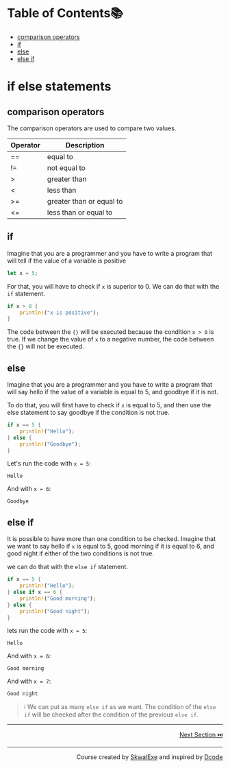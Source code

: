 # Table of Contents📚
- [comparison operators](#comparison-operators)
- [if](#if)
- [else](#else)
- [else if](#else-if)

# if else statements 
## comparison operators
The comparison operators are used to compare two values.


| Operator | Description |
| -------- | ----------- |
| == | equal to |
| != | not equal to |
| > | greater than |
| < | less than |
| >= | greater than or equal to |
| <= | less than or equal to |

## if
Imagine that you are a programmer and you have to write a program that will tell if the value of a variable is positive
```rust
let x = 5;
```
For that, you will have to check if `x` is superior to 0.
We can do that with the `if` statement.

```rust
if x > 0 {
    println!("x is positive");
}
```
The code between the `{}` will be executed because the condition `x > 0` is true.
If we change the value of `x` to a negative number, the code between the `{}` will not be executed.
## else 
Imagine that you are a programmer and you have to write a program that will say hello if the value of a variable is equal to 5, and goodbye if it is not.

To do that, you will first have to check if `x` is equal to 5, and then use the else statement to say goodbye if the condition is not true.
```rust
if x == 5 {
    println!("Hello");
} else {
    println!("Goodbye");
}
```

Let's run the code with `x = 5`:
```
Hello
```
And with `x = 6`:
```
Goodbye
```
## else if
It is possible to have more than one condition to be checked.
Imagine that we want to say hello if `x` is equal to 5, good morning if it is equal to 6, and good night if either of the two conditions is not true.

we can do that with the `else if` statement.
```rust
if x == 5 {
    println!("Hello");
} else if x == 6 {
    println!("Good morning");
} else {
    println!("Good night");
}
```

lets run the code with `x = 5`:
```
Hello
```
And with `x = 6`:
```
Good morning
```
And with `x = 7`:
```
Good night
```
> ℹ️ We can put as many `else if` as we want. The condition of the `else if` will be checked after the condition of the previous `else if`.



---

<p align="right"><a href="https://github.com/SkwalExe/learn-rust/tree/main/course/infinite-loop">Next Section ⏭️</a></p>


---

<p align="right">Course created by <a href="https://github.com/SkwalExe/" target="_blank">SkwalExe</a> and inspired by <a href="https://www.youtube.com/watch?v=vOMJlQ5B-M0&list=PLVvjrrRCBy2JSHf9tGxGKJ-bYAN_uDCUL" target="_blank">Dcode</a></p>